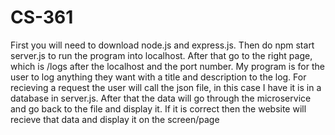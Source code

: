 # CS-361
First you will need to download node.js and express.js. Then do npm start server.js to run the program into localhost.
After that go to the right page, which is /logs after the localhost and the port number. My program is for the user to 
log anything they want with a title and description to the log. For recieving a request the user will call the json
file, in this case I have it is in a database in server.js. After that the data will go through the
microservice and go back to the file and display it. If it is correct then the website will recieve that data and 
display it on the screen/page
